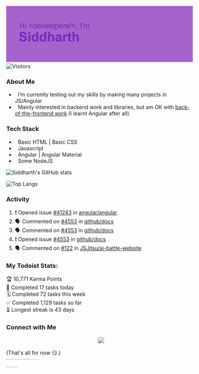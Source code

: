 ![Hey there <developers/>! I'm Siddharth.](./header.png)
![Visitors](https://visitor-badge.glitch.me/badge?page_id=SiddharhthShyniben.SiddharthShyniben)

###  About Me 

- &nbsp; I’m currently testing out my skills by making many projects in JS/Angular
- &nbsp; Mainly interested in backend work and libraries, but am OK with [back-of-the-frontend work](https://css-tricks.com/the-great-divide/) (I learnt Angular after all).

### Tech Stack

- &nbsp; Basic HTML | Basic CSS
- &nbsp; Javascript
- &nbsp; Angular | Angular Material
- &nbsp; Some NodeJS

![Siddharth's GitHub stats](https://github-readme-stats.vercel.app/api?username=SiddharthShyniben&count_private=true&show_icons=true&theme=dark)

![Top Langs](https://github-readme-stats.vercel.app/api/top-langs/?username=SiddharthSHyniben&theme=dark)

### Activity

<!--START_SECTION:activity-->
1. ❗️ Opened issue [#41243](https://github.com/angular/angular/issues/41243) in [angular/angular](https://github.com/angular/angular)
2. 🗣 Commented on [#4553](https://github.com/github/docs/issues/4553) in [github/docs](https://github.com/github/docs)
3. 🗣 Commented on [#4553](https://github.com/github/docs/issues/4553) in [github/docs](https://github.com/github/docs)
4. ❗️ Opened issue [#4553](https://github.com/github/docs/issues/4553) in [github/docs](https://github.com/github/docs)
5. 🗣 Commented on [#122](https://github.com/JSJitsu/ai-battle-website/issues/122) in [JSJitsu/ai-battle-website](https://github.com/JSJitsu/ai-battle-website)
<!--END_SECTION:activity-->

### My Todoist Stats:
<!-- TODO-IST:START -->
🏆  10,771 Karma Points           
🌸  Completed 17 tasks today           
🗓  Completed 72 tasks this week           
✅  Completed 1,129 tasks so far           
⏳  Longest streak is 43 days
<!-- TODO-IST:END -->

### Connect with Me

<p align="center">
&nbsp; <a href="mailto:siddharth.muscat@gmail.com" target="_blank" rel="noopener noreferrer"><img src="https://logodownload.org/wp-content/uploads/2018/03/gmail-logo-16.png"  width="50px"/></a>
</p>

(That's all for now :smirk:.)
<br>
<sub>
   <sup>
     <sub>
       <sup>
         <sub>
           <sup>
             <sub>
               <sup>
                 <sub>
                   <sup>
                     <sub>
                       <sup>
                         Why do I have a 1 month update schedule? Because the grass (Profile README) is always greener on the other web-side.
                         <br>
                         How are you still reading this by the way?
                       </sup>
                     </sub>
                   </sup>
                 </sub>
               </sup>
             </sub>
           </sup>
         </sub>
       </sup>
     </sub>
  </sup>
</sub>
